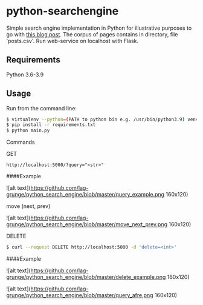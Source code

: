 # python-searchengine

Simple search engine implementation in Python for illustrative purposes to go with [this blog post](https://bart.degoe.de/building-a-full-text-search-engine-150-lines-of-code/).
The corpus of pages contains in directory, file 'posts.csv'.
Run web-service on localhost with Flask.


## Requirements

Python 3.6-3.9

## Usage

Run from the command line:

```bash
$ virtualenv --python=(PATH to python bin e.g. /usr/bin/python3.9) venv
$ pip install -r requirements.txt
$ python main.py
```
Commands

GET
```browser
http://localhost:5000/?query="<str>"
```

####Example

![alt text](https://github.com/lag-grunge/python_search_engine/blob/master/query_example.png 160x120)

move (next, prev)

![alt text](https://github.com/lag-grunge/python_search_engine/blob/master/move_next_prev.png 160x120)

DELETE
```bash
$ curl --request DELETE http://localhost:5000 -d 'delete=<int>'
```

####Example

![alt text](https://github.com/lag-grunge/python_search_engine/blob/master/delete_example.png 160x120)

![alt text](https://github.com/lag-grunge/python_search_engine/blob/master/query_afre.png 160x120)


